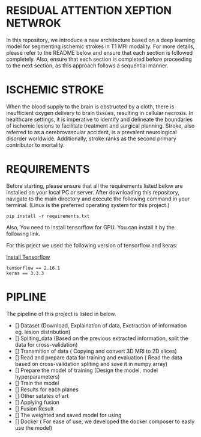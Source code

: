 # RESIDUAL ATTENTION XEPTION NETWROK
In this repository, we introduce a new architecture based on a deep learning model for segmenting ischemic strokes in T1 MRI modality.
 For more details, please refer to the README below and ensure that each section is followed completely. Also, ensure that each section is 
 completed before proceeding to the next section, as this approach follows a sequential manner.


# ISCHEMIC STROKE

When the blood supply to the brain is obstructed by a cloth, there is insufficient oxygen delivery to brain tissues, resulting in cellular necrosis. 
 In healthcare settings, it is imperative to identify and delineate the boundaries of ischemic lesions to facilitate treatment and surgical planning. 
 Stroke, also referred to as a cerebrovascular accident, is a prevalent neurological disorder worldwide. Additionally, stroke ranks as the second primary contributor to mortality. 

# REQUIREMENTS 

 Before starting, please ensure that all the requirements listed below are installed on your local PC or server.
 After downloading this repository, navigate to the main directory and execute the following command in your terminal. (Linux is the preferred operating system for this project.)


```
pip install -r requirements.txt

```
Also, You need to install tensorflow for GPU. You can install it by the following link.


For this prject we used the following version of tensorflow and keras:

[Install Tensorflow](https://www.tensorflow.org/install/pip)


```
tensorflow == 2.16.1
keras == 3.3.3 
```

# PIPLINE 

The pipeline of this project is listed in below.

- [] Dataset (Download, Explaination of data, Exctraction of information eg. lesion distribution)
- [] Spliting_data (Based on the previous extracted information, split the data for cross-validation) 
- [] Transmition of data ( Copying and convert 3D MRI to 2D slices)
- [] Read and prepare data for training and evaluation ( Read the data based on cross-validation spliting and save it in numpy array)
- [] Prepare the model of training (Design the model, model hyperparameters)
- [] Train the model 
- [] Results for each planes
- [] Other satates of art 
- [] Applying fusion 
- [] Fusion Result
- [] The weighted and saved model for using 
- [] Docker ( For ease of use, we developed the docker composer to easly use the model) 
